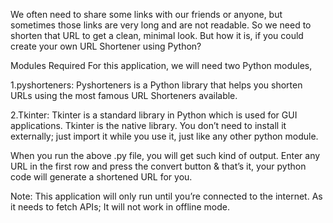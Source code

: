 We often need to share some links with our friends or anyone, but sometimes those links are very long and are not readable. So we need to shorten that URL to get a clean, minimal look. But how it is, if you could create your own URL Shortener using Python?

Modules Required For this application, we will need two Python modules,

1.pyshorteners: Pyshorteners is a Python library that helps you shorten URLs using the most famous URL Shorteners available.

2.Tkinter: Tkinter is a standard library in Python which is used for GUI applications. Tkinter is the native library. You don’t need to install it externally; just import it while you use it, just like any other python module.

When you run the above .py file, you will get such kind of output. Enter any URL in the first row and press the convert button & that’s it, your python code will generate a shortened URL for you.

Note: This application will only run until you’re connected to the internet. As it needs to fetch APIs; It will not work in offline mode.
